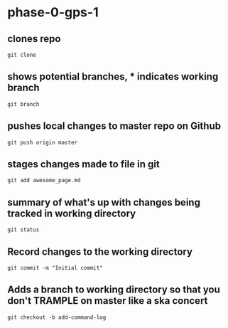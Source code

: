 # phase-0-gps-1

## clones repo
 `git clone`

## shows potential branches, * indicates working branch 
 `git branch`

## pushes local changes to master repo on Github
 `git push origin master`

## stages changes made to file in git
 `git add awesome_page.md`

## summary of what's up with changes being tracked in working directory
`git status`

## Record changes to the working directory
`git commit -m "Initial commit"`

## Adds a branch to working directory so that you don't TRAMPLE on master like a ska concert
`git checkout -b add-command-log`

